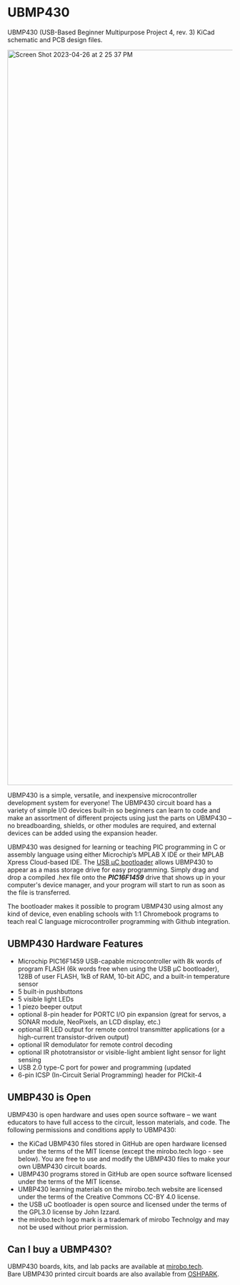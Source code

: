 # UBMP430
 
 UBMP430 (USB-Based Beginner Multipurpose Project 4, rev. 3) KiCad schematic and PCB design files.

<img width="1648" alt="Screen Shot 2023-04-26 at 2 25 37 PM" src="https://user-images.githubusercontent.com/4099144/234668833-e2302650-1e9d-4eeb-bada-f1ed8ce6c0e7.png">

UBMP430 is a simple, versatile, and inexpensive microcontroller development system for everyone! The UBMP430 circuit board has a variety of simple I/O devices built-in so beginners can learn to code and make an assortment of different projects using just the parts on UBMP430 – no breadboarding, shields, or other modules are required, and external devices can be added using the expansion header. 

UBMP430 was designed for learning or teaching PIC programming in C or assembly language using either Microchip’s MPLAB X IDE or their MPLAB Xpress Cloud-based IDE. The [USB µC bootloader](https://hackaday.io/project/63204-usb-c-usb-pic-bootloader) allows UBMP430 to appear as a mass storage drive for easy programming. Simply drag and drop a compiled .hex file onto the ***PIC16F1459*** drive that shows up in your computer's device manager, and your program will start to run as soon as the file is transferred.

The bootloader makes it possible to program UBMP430 using almost any kind of device, even enabling schools with 1:1 Chromebook programs to teach real C language microcontroller programming with Github integration.

## UBMP430 Hardware Features

- Microchip PIC16F1459 USB-capable microcontroller with 8k words of program FLASH (6k words free when using the USB µC bootloader), 128B of user FLASH, 1kB of RAM, 10-bit ADC, and a built-in temperature sensor
- 5 built-in pushbuttons
- 5 visible light LEDs
- 1 piezo beeper output
- optional 8-pin header for PORTC I/O pin expansion (great for servos, a SONAR module, NeoPixels, an LCD display, etc.)
- optional IR LED output for remote control transmitter applications (or a high-current transistor-driven output)
- optional IR demodulator for remote control decoding
- optional IR phototransistor or visible-light ambient light sensor for light sensing
- USB 2.0 type-C port for power and programming (updated 
- 6-pin ICSP (In-Circuit Serial Programming) header for PICkit-4

## UMBP430 is Open

UBMP430 is open hardware and uses open source software – we want educators to have full access to the circuit, lesson materials, and code. The following permissions and conditions apply to UBMP430:
- the KiCad UBMP430 files stored in GitHub are open hardware licensed under the terms of the MIT license (except the mirobo.tech logo - see below). You are free to use and modify the UBMP430 files to make your own UBMP430 circuit boards.
- UBMP430 programs stored in GitHub are open source software licensed under the terms of the MIT license.
- UMBP430 learning materials on the mirobo.tech website are licensed under the terms of the Creative Commons CC-BY 4.0 license.
- the USB uC bootloader is open source and licensed under the terms of the GPL3.0 license by John Izzard.
- the mirobo.tech logo mark is a trademark of mirobo Technolgy and may not be used without prior permission.

## Can I buy a UBMP430?

UBMP430 boards, kits, and lab packs are available at [mirobo.tech](https://mirobo.tech/ubmp4).  
Bare UBMP430 printed circuit boards are also available from [OSHPARK](https://oshpark.com/shared_projects/tnwOOjI0).
